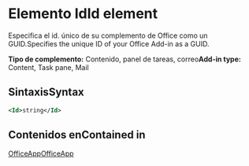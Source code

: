 # <a name="id-element"></a><span data-ttu-id="1dc52-101">Elemento Id</span><span class="sxs-lookup"><span data-stu-id="1dc52-101">Id element</span></span>

<span data-ttu-id="1dc52-102">Especifica el id. único de su complemento de Office como un GUID.</span><span class="sxs-lookup"><span data-stu-id="1dc52-102">Specifies the unique ID of your Office Add-in as a GUID.</span></span>

<span data-ttu-id="1dc52-103">**Tipo de complemento:** Contenido, panel de tareas, correo</span><span class="sxs-lookup"><span data-stu-id="1dc52-103">**Add-in type:** Content, Task pane, Mail</span></span>

## <a name="syntax"></a><span data-ttu-id="1dc52-104">Sintaxis</span><span class="sxs-lookup"><span data-stu-id="1dc52-104">Syntax</span></span>

```XML
<Id>string</Id>
```

## <a name="contained-in"></a><span data-ttu-id="1dc52-105">Contenidos en</span><span class="sxs-lookup"><span data-stu-id="1dc52-105">Contained in</span></span>

[<span data-ttu-id="1dc52-106">OfficeApp</span><span class="sxs-lookup"><span data-stu-id="1dc52-106">OfficeApp</span></span>](officeapp.md)

